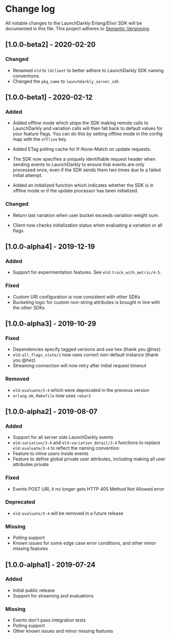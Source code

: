 # Change log

All notable changes to the LaunchDarkly Erlang/Elixir SDK will be documented in this file. This project adheres to [Semantic Versioning](http://semver.org).

## [1.0.0-beta2] - 2020-02-20

### Changed

- Renamed `eld` to `ldclient` to better adhere to LaunchDarkly SDK naming conventions.
- Changed the `pkg_name` to `launchdarkly_server_sdk`

## [1.0.0-beta1] - 2020-02-12

### Added

- Added offline mode which stops the SDK making remote calls to LaunchDarkly and variation calls will then fall back to default values for your feature flags. You can do this by setting offline mode in the config map with the `offline` key.

- Added ETag polling cache for If-None-Match on update requests.

- The SDK now specifies a uniquely identifiable request header when sending events to LaunchDarkly to ensure that events are only processed once, even if the SDK sends them two times due to a failed initial attempt.

- Added an initialized function which indicates whether the SDK is in offline mode or if the update processor has been initialized.

### Changed

- Return last variation when user bucket exceeds variation weight sum.

- Client now checks initialization status when evaluating a variation or all flags.

## [1.0.0-alpha4] - 2019-12-19

### Added

- Support for experimentation features. See `eld:track_with_metric/4-5`.

### Fixed

- Custom URI configuration is now consistent with other SDKs
- Bucketing logic for custom non-string attributes is brought in line with the other SDKs

## [1.0.0-alpha3] - 2019-10-29

### Fixed

- Dependencies specify tagged versions and use hex (thank you @hez)
- `eld:all_flags_state/2` now uses correct non-default instance (thank you @hez)
- Streaming connection will now retry after initial request timeout

### Removed
- `eld:evaluate/3-4` which were deprecated in the previous version
- `erlang.mk`, `Makefile` now uses `rebar3`

## [1.0.0-alpha2] - 2019-08-07

### Added

- Support for all server side LaunchDarkly events
- `eld:variation/3-4` and `eld:variation_detail/3-4` functions to replace `eld:evaluate/3-4` to reflect the naming convention
- Feature to inline users inside events
- Feature to define global private user attributes, including making all user attributes private

### Fixed

- Events POST URI, it no longer gets HTTP 405 Method Not Allowed error

### Deprecated
- `eld:evaluate/3-4` will be removed in a future release

### Missing

- Polling support
- Known issues for some edge case error conditions, and other minor missing features

## [1.0.0-alpha1] - 2019-07-24

### Added

- Initial public release
- Support for streaming and evaluations

### Missing

- Events don't pass integration tests
- Polling support
- Other known issues and minor missing features
